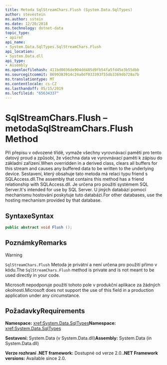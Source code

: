 ```yaml
---
title: Metoda SqlStreamChars.Flush (System.Data.SqlTypes)
author: stevestein
ms.author: sstein
ms.date: 12/20/2018
ms.technology: dotnet-data
topic_type:
- apiref
api_name:
- System.Data.SqlTypes.SqlStreamChars.Flush
api_location:
- System.Data.dll
api_type:
- Assembly
ms.openlocfilehash: 411bd0036de904dd485d9fb54fa5fd45e3b55dbb
ms.sourcegitcommit: 8699383914c24a0df033393f55db3369db728a7b
ms.translationtype: MT
ms.contentlocale: cs-CZ
ms.lasthandoff: 05/15/2019
ms.locfileid: "65634337"
---
```

# <a name="sqlstreamcharsflush-method"></a><span data-ttu-id="c3f1b-102">SqlStreamChars.Flush – metoda</span><span class="sxs-lookup"><span data-stu-id="c3f1b-102">SqlStreamChars.Flush Method</span></span>

<span data-ttu-id="c3f1b-103">Při přepisu v odvozené třídě, vymaže všechny vyrovnávací paměti pro tento datový proud a způsobí, že všechna data ve vyrovnávací paměti k zápisu do základní zařízení.</span><span class="sxs-lookup"><span data-stu-id="c3f1b-103">When overridden in a derived class, clears all buffers for this stream and causes any buffered data to be written to the underlying device.</span></span> <span data-ttu-id="c3f1b-104">Sestavení, který obsahuje tato metoda má relaci typu friend s SQLAccess.dll.</span><span class="sxs-lookup"><span data-stu-id="c3f1b-104">The assembly that contains this method has a friend relationship with SQLAccess.dll.</span></span> <span data-ttu-id="c3f1b-105">Je určena pro použití systémem SQL Server.</span><span class="sxs-lookup"><span data-stu-id="c3f1b-105">It's intended for use by SQL Server.</span></span> <span data-ttu-id="c3f1b-106">U jiných databází pomocí mechanismu hostování poskytuje tuto databázi.</span><span class="sxs-lookup"><span data-stu-id="c3f1b-106">For other databases, use the hosting mechanism provided by that database.</span></span>

## <a name="syntax"></a><span data-ttu-id="c3f1b-107">Syntaxe</span><span class="sxs-lookup"><span data-stu-id="c3f1b-107">Syntax</span></span>

```csharp
public abstract void Flush ();
```

## <a name="remarks"></a><span data-ttu-id="c3f1b-108">Poznámky</span><span class="sxs-lookup"><span data-stu-id="c3f1b-108">Remarks</span></span>

> [!WARNING]
> <span data-ttu-id="c3f1b-109">`SqlStreamChars.Flush` Metoda je privátní a není určena pro použití přímo v kódu.</span><span class="sxs-lookup"><span data-stu-id="c3f1b-109">The `SqlStreamChars.Flush` method is private and is not meant to be used directly in your code.</span></span>
>
> <span data-ttu-id="c3f1b-110">Microsoft nepodporuje použití tohoto pole v produkční aplikace za žádných okolností.</span><span class="sxs-lookup"><span data-stu-id="c3f1b-110">Microsoft does not support the use of this field in a production application under any circumstance.</span></span>

## <a name="requirements"></a><span data-ttu-id="c3f1b-111">Požadavky</span><span class="sxs-lookup"><span data-stu-id="c3f1b-111">Requirements</span></span>

<span data-ttu-id="c3f1b-112">**Namespace:** <xref:System.Data.SqlTypes></span><span class="sxs-lookup"><span data-stu-id="c3f1b-112">**Namespace:** <xref:System.Data.SqlTypes></span></span>

<span data-ttu-id="c3f1b-113">**Sestavení:** System.Data (v System.Data.dll)</span><span class="sxs-lookup"><span data-stu-id="c3f1b-113">**Assembly:** System.Data (in System.Data.dll)</span></span>

<span data-ttu-id="c3f1b-114">**Verze rozhraní .NET framework:** Dostupné od verze 2.0.</span><span class="sxs-lookup"><span data-stu-id="c3f1b-114">**.NET Framework versions:** Available since 2.0.</span></span>
